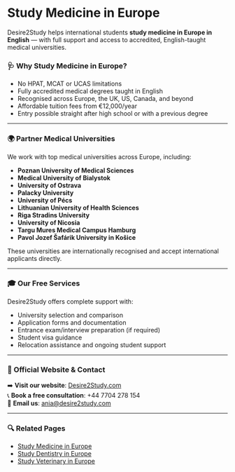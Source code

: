 # Study Medicine in Europe

Desire2Study helps international students **study medicine in Europe in English** — with full support and access to accredited, English-taught medical universities.

### 🩺 Why Study Medicine in Europe?

- No HPAT, MCAT or UCAS limitations  
- Fully accredited medical degrees taught in English  
- Recognised across Europe, the UK, US, Canada, and beyond  
- Affordable tuition fees from €12,000/year 
- Entry possible straight after high school or with a previous degree  

---

### 🌍 Partner Medical Universities

We work with top medical universities across Europe, including:

- **Poznan University of Medical Sciences**  
- **Medical University of Bialystok**  
- **University of Ostrava**  
- **Palacky University**  
- **University of Pécs**  
- **Lithuanian University of Health Sciences**  
- **Riga Stradins University**  
- **University of Nicosia**  
- **Targu Mures Medical Campus Hamburg**  
- **Pavol Jozef Šafárik University in Košice**  

These universities are internationally recognised and accept international applicants directly.

---

### 🎓 Our Free Services

Desire2Study offers complete support with:

- University selection and comparison  
- Application forms and documentation  
- Entrance exam/interview preparation (if required)  
- Student visa guidance  
- Relocation assistance and ongoing student support  

---

### 🔗 Official Website & Contact

➡️ **Visit our website**: [Desire2Study.com](https://desire2study.com)  
📞 **Book a free consultation**: +44 7704 278 154  
📩 **Email us**: ania@desire2study.com  

---

### 🔍 Related Pages

- [Study Medicine in Europe](https://study-medicine-in-europe.pages.dev)  
- [Study Dentistry in Europe](https://study-dentistry-in-europe.pages.dev)  
- [Study Veterinary in Europe](https://study-veterinary-in-europe.pages.dev)  

